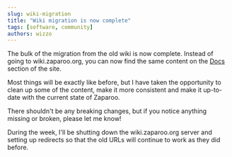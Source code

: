 ```yaml
---
slug: wiki-migration
title: "Wiki migration is now complete"
tags: [software, community]
authors: wizzo
---
```


The bulk of the migration from the old wiki is now complete. Instead of going to wiki.zaparoo.org, you can now find the same content on the [Docs](/docs) section of the site.

<!--truncate-->

Most things will be exactly like before, but I have taken the opportunity to clean up some of the content, make it more consistent and make it up-to-date with the current state of Zaparoo.

There shouldn't be any breaking changes, but if you notice anything missing or broken, please let me know!

During the week, I'll be shutting down the wiki.zaparoo.org server and setting up redirects so that the old URLs will continue to work as they did before.
